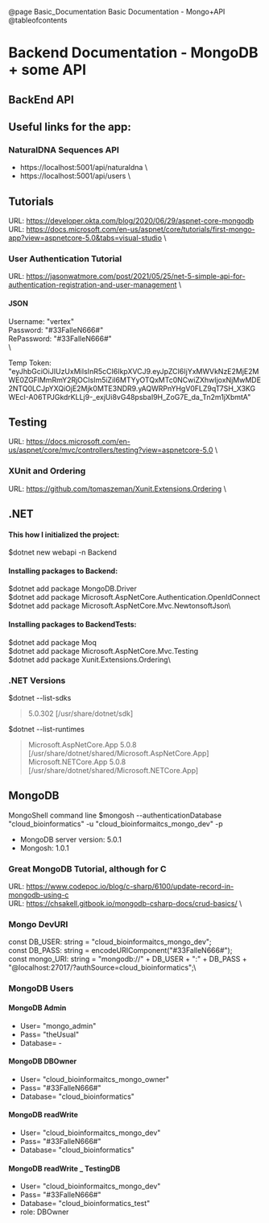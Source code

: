 @page Basic_Documentation Basic Documentation - Mongo+API
@tableofcontents

# Backend Documentation - MongoDB + some API

## BackEnd API

## Useful links for the app:

### NaturalDNA Sequences API

* https://localhost:5001/api/naturaldna \
* https://localhost:5001/api/users \

## Tutorials

URL: https://developer.okta.com/blog/2020/06/29/aspnet-core-mongodb \
URL: https://docs.microsoft.com/en-us/aspnet/core/tutorials/first-mongo-app?view=aspnetcore-5.0&tabs=visual-studio \

### User Authentication Tutorial

URL: https://jasonwatmore.com/post/2021/05/25/net-5-simple-api-for-authentication-registration-and-user-management \

#### JSON

Username: "vertex" \
Password: "#33FalleN666#" \
RePassword: "#33FalleN666#" \
\

Temp Token: "eyJhbGciOiJIUzUxMiIsInR5cCI6IkpXVCJ9.eyJpZCI6IjYxMWVkNzE2MjE2MWE0ZGFlMmRmY2RjOCIsIm5iZiI6MTYyOTQxMTc0NCwiZXhwIjoxNjMwMDE2NTQ0LCJpYXQiOjE2Mjk0MTE3NDR9.yAQWRPnYHgV0FLZ9qT7SH_X3KGWEcI-A06TPJGkdrKLLj9-_exjUi8vG48psbaI9H_ZoG7E_da_Tn2m1jXbmtA"


## Testing

URL: https://docs.microsoft.com/en-us/aspnet/core/mvc/controllers/testing?view=aspnetcore-5.0 \

### XUnit and Ordering

URL: https://github.com/tomaszeman/Xunit.Extensions.Ordering \

## .NET

#### This how I initialized the project:

$dotnet new webapi -n Backend

#### Installing packages to Backend:

$dotnet add package MongoDB.Driver\
$dotnet add package Microsoft.AspNetCore.Authentication.OpenIdConnect\
$dotnet add package Microsoft.AspNetCore.Mvc.NewtonsoftJson\

#### Installing packages to BackendTests:

$dotnet add package Moq\
$dotnet add package Microsoft.AspNetCore.Mvc.Testing\
$dotnet add package Xunit.Extensions.Ordering\

### .NET Versions

$dotnet --list-sdks

>5.0.302 [/usr/share/dotnet/sdk]

$dotnet --list-runtimes

>Microsoft.AspNetCore.App 5.0.8 [/usr/share/dotnet/shared/Microsoft.AspNetCore.App]\
>Microsoft.NETCore.App 5.0.8 [/usr/share/dotnet/shared/Microsoft.NETCore.App]

## MongoDB
MongoShell command line
$mongosh --authenticationDatabase "cloud_bioinformatics" -u "cloud_bioinformaitcs_mongo_dev" -p

* MongoDB server version: 5.0.1
* Mongosh: 1.0.1

### Great MongoDB Tutorial, although for C

URL: https://www.codepoc.io/blog/c-sharp/6100/update-record-in-mongodb-using-c \
URL: https://chsakell.gitbook.io/mongodb-csharp-docs/crud-basics/ \

### Mongo DevURI
const DB_USER: string = "cloud_bioinformaitcs_mongo_dev";\
const DB_PASS: string = encodeURIComponent("#33FalleN666#");\
const mongo_URI: string = "mongodb://" + DB_USER + ":" + DB_PASS + "@localhost:27017/?authSource=cloud_bioinformatics";\

### MongoDB Users
#### MongoDB Admin
* User= "mongo_admin"
* Pass= "theUsual"
* Database= -

#### MongoDB DBOwner
* User= "cloud_bioinformaitcs_mongo_owner"
* Pass= "#33FalleN666#"
* Database= "cloud_bioinformatics"

#### MongoDB readWrite
* User= "cloud_bioinformaitcs_mongo_dev"
* Pass= "#33FalleN666#"
* Database= "cloud_bioinformatics"

#### MongoDB readWrite _ TestingDB
* User= "cloud_bioinformaitcs_mongo_dev"
* Pass= "#33FalleN666#"
* Database= "cloud_bioinformatics_test"
* role: DBOwner